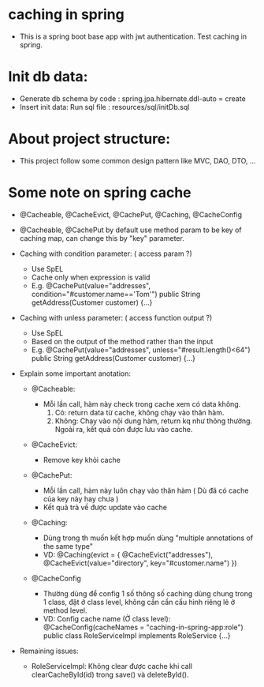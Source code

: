# caching in spring
- This is a spring boot base app with jwt authentication. Test caching in spring.

# Init db data:
- Generate db schema by code :
  spring.jpa.hibernate.ddl-auto = create
- Insert init data:
  Run sql file : resources/sql/initDb.sql
  
# About project structure:
- This project follow some common design pattern like MVC, DAO, DTO, ...

# Some note on spring cache
- @Cacheable, @CacheEvict, @CachePut, @Caching, @CacheConfig
- @Cacheable, @CachePut by default use method param to be key of caching map, can change this by "key" parameter.

- Caching with condition parameter: ( access param ?)
   + Use SpEL 
   + Cache only when expression is valid
   + E.g.
   @CachePut(value="addresses", condition="#customer.name=='Tom'")
   public String getAddress(Customer customer) {...}
   
- Caching with unless parameter: ( access function output ?)
   + Use SpEL
   + Based on the output of the method rather than the input
   + E.g.
   @CachePut(value="addresses", unless="#result.length()<64")
   public String getAddress(Customer customer) {...}

    
- Explain some important anotation:
   + @Cacheable: 
      - Mỗi lần call, hàm này check trong cache xem có data không. 
        1. Có: return data từ cache, không chạy vào thân hàm.
        2. Không: Chạy vào nội dung hàm, return kq như thông thường. Ngoài ra, kết quả còn được lưu vào cache.
        
   + @CacheEvict:
      - Remove key khỏi cache
      
   + @CachePut:
      - Mỗi lần call, hàm này luôn chạy vào thân hàm ( Dù đã có cache của key này hay chưa )
      - Kết quả trả về được update vào cache
      
   + @Caching:
      - Dùng trong th muốn kết hợp muốn dùng "multiple annotations of the same type"
      - VD: @Caching(evict = { 
              @CacheEvict("addresses"), 
              @CacheEvict(value="directory", key="#customer.name") })
              
   + @CacheConfig
      - Thường dùng để config 1 số thông số caching dùng chung trong 1 class, đặt ở class level, không cần cần cấu hình riêng
        lẻ ở method level.
      - VD: Config cache name (Ở class level):
        @CacheConfig(cacheNames = "caching-in-spring-app:role")
        public class RoleServiceImpl implements RoleService {...}
        
        
- Remaining issues:
   + RoleServiceImpl: Không clear được cache khi call clearCacheById(id) trong save() và deleteById(). 